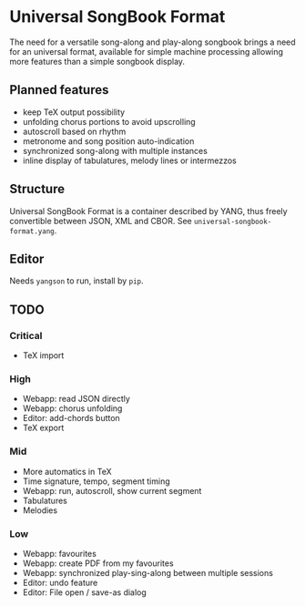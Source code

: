 # Universal SongBook Format

The need for a versatile song-along and play-along songbook brings a need for
an universal format, available for simple machine processing allowing more features
than a simple songbook display.

## Planned features

* keep TeX output possibility
* unfolding chorus portions to avoid upscrolling
* autoscroll based on rhythm
* metronome and song position auto-indication
* synchronized song-along with multiple instances
* inline display of tabulatures, melody lines or intermezzos

## Structure

Universal SongBook Format is a container described by YANG, thus freely
convertible between JSON, XML and CBOR. See `universal-songbook-format.yang`.

## Editor

Needs `yangson` to run, install by `pip`.

## TODO

### Critical
- TeX import

### High
- Webapp: read JSON directly
- Webapp: chorus unfolding
- Editor: add-chords button
- TeX export

### Mid
- More automatics in TeX
- Time signature, tempo, segment timing
- Webapp: run, autoscroll, show current segment
- Tabulatures
- Melodies

### Low
- Webapp: favourites
- Webapp: create PDF from my favourites
- Webapp: synchronized play-sing-along between multiple sessions
- Editor: undo feature
- Editor: File open / save-as dialog
